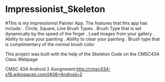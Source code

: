 # Impressionist_Skeleton

#This is my Impressionist Painter App. The features that this app has include:
  . Circle, Square, Line Brush Types
  . Brush Type that is set dynamically by the speed of the finger
  . Load images from your gallery
  . Ability to save your painting
  . Ability to clear your painting
  . Brush type that is complimentary of the normal brush color
  
  This project was built with the help of the Skeleton Code on the CMSC434 Class Webpage
  
  CMSC 434 Android 2 Assignment:http://cmsc434-s16.wikispaces.com/IA08+Android+2
  
  
